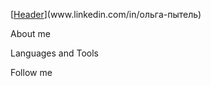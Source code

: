 [[Header](https://github.com/OlgaPhytsel/olgaphytsel/blob/main/assets/%D0%91%D0%B5%D0%B7%20%D0%BD%D0%B0%D0%B7%D0%B2%D0%B0%D0%BD%D0%B8%D1%8F%20(1600%C2%A0%C3%97%20400%C2%A0%D0%BF%D0%B8%D0%BA%D1%81.).png)](www.linkedin.com/in/ольга-пытель)

About me

Languages and Tools

Follow me